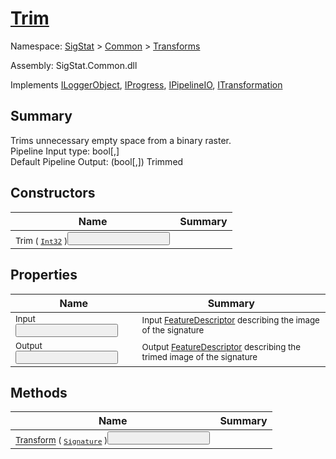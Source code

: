 # [Trim](./Trim.md)

Namespace: [SigStat]() > [Common](./../README.md) > [Transforms](./README.md)

Assembly: SigStat.Common.dll

Implements [ILoggerObject](./../ILoggerObject.md), [IProgress](./../Helpers/IProgress.md), [IPipelineIO](./../Pipeline/IPipelineIO.md), [ITransformation](./../ITransformation.md)

## Summary
Trims unnecessary empty space from a binary raster.  <br>Pipeline Input type: bool[,]<br>Default Pipeline Output: (bool[,]) Trimmed

## Constructors

| Name | Summary | 
| --- | --- | 
| <sub>Trim ( [`Int32`](https://docs.microsoft.com/en-us/dotnet/api/System.Int32) )</sub><button style="pointer-events: none;">&nbsp;&nbsp;&nbsp;&nbsp;&nbsp;&nbsp;&nbsp;&nbsp;&nbsp;&nbsp;&nbsp;&nbsp;&nbsp;&nbsp;&nbsp;&nbsp;&nbsp;&nbsp;&nbsp;&nbsp;&nbsp;&nbsp;&nbsp;&nbsp;&nbsp;&nbsp;&nbsp;&nbsp;&nbsp;&nbsp;&nbsp;&nbsp;&nbsp;&nbsp;&nbsp;&nbsp;&nbsp;&nbsp;&nbsp;&nbsp;| <sub></sub>| <br>


## Properties

| Name | Summary | 
| --- | --- | 
| <sub>Input</sub><button style="pointer-events: none;">&nbsp;&nbsp;&nbsp;&nbsp;&nbsp;&nbsp;&nbsp;&nbsp;&nbsp;&nbsp;&nbsp;&nbsp;&nbsp;&nbsp;&nbsp;&nbsp;&nbsp;&nbsp;&nbsp;&nbsp;&nbsp;&nbsp;&nbsp;&nbsp;&nbsp;&nbsp;&nbsp;&nbsp;&nbsp;&nbsp;&nbsp;&nbsp;&nbsp;&nbsp;&nbsp;&nbsp;&nbsp;&nbsp;&nbsp;&nbsp;| <sub>Input [FeatureDescriptor](https://github.com/hargitomi97/sigstat/blob/master/docs/md/SigStat/Common/FeatureDescriptor.md) describing the image of the signature</sub>| <br>
| <sub>Output</sub><button style="pointer-events: none;">&nbsp;&nbsp;&nbsp;&nbsp;&nbsp;&nbsp;&nbsp;&nbsp;&nbsp;&nbsp;&nbsp;&nbsp;&nbsp;&nbsp;&nbsp;&nbsp;&nbsp;&nbsp;&nbsp;&nbsp;&nbsp;&nbsp;&nbsp;&nbsp;&nbsp;&nbsp;&nbsp;&nbsp;&nbsp;&nbsp;&nbsp;&nbsp;&nbsp;&nbsp;&nbsp;&nbsp;&nbsp;&nbsp;&nbsp;&nbsp;| <sub>Output [FeatureDescriptor](https://github.com/hargitomi97/sigstat/blob/master/docs/md/SigStat/Common/FeatureDescriptor.md) describing the trimed image of the signature</sub>| <br>


## Methods

| Name | Summary | 
| --- | --- | 
| <sub>[Transform](./Methods/Trim-100663724.md) ( [`Signature`](./../Signature.md) )</sub><button style="pointer-events: none;">&nbsp;&nbsp;&nbsp;&nbsp;&nbsp;&nbsp;&nbsp;&nbsp;&nbsp;&nbsp;&nbsp;&nbsp;&nbsp;&nbsp;&nbsp;&nbsp;&nbsp;&nbsp;&nbsp;&nbsp;&nbsp;&nbsp;&nbsp;&nbsp;&nbsp;&nbsp;&nbsp;&nbsp;&nbsp;&nbsp;&nbsp;&nbsp;&nbsp;&nbsp;&nbsp;&nbsp;&nbsp;&nbsp;&nbsp;&nbsp;| <sub></sub>| <br>


